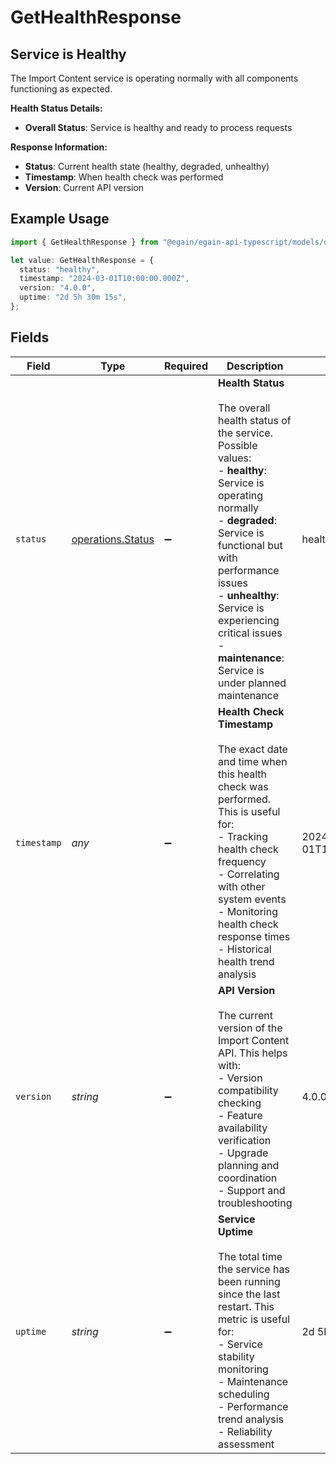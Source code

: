 # GetHealthResponse

## Service is Healthy

The Import Content service is operating normally with all components functioning as expected.

**Health Status Details:**
- **Overall Status**: Service is healthy and ready to process requests

**Response Information:**
- **Status**: Current health state (healthy, degraded, unhealthy)
- **Timestamp**: When health check was performed
- **Version**: Current API version


## Example Usage

```typescript
import { GetHealthResponse } from "@egain/egain-api-typescript/models/operations";

let value: GetHealthResponse = {
  status: "healthy",
  timestamp: "2024-03-01T10:00:00.000Z",
  version: "4.0.0",
  uptime: "2d 5h 30m 15s",
};
```

## Fields

| Field                                                                                                                                                                                                                                                                                                          | Type                                                                                                                                                                                                                                                                                                           | Required                                                                                                                                                                                                                                                                                                       | Description                                                                                                                                                                                                                                                                                                    | Example                                                                                                                                                                                                                                                                                                        |
| -------------------------------------------------------------------------------------------------------------------------------------------------------------------------------------------------------------------------------------------------------------------------------------------------------------- | -------------------------------------------------------------------------------------------------------------------------------------------------------------------------------------------------------------------------------------------------------------------------------------------------------------- | -------------------------------------------------------------------------------------------------------------------------------------------------------------------------------------------------------------------------------------------------------------------------------------------------------------- | -------------------------------------------------------------------------------------------------------------------------------------------------------------------------------------------------------------------------------------------------------------------------------------------------------------- | -------------------------------------------------------------------------------------------------------------------------------------------------------------------------------------------------------------------------------------------------------------------------------------------------------------- |
| `status`                                                                                                                                                                                                                                                                                                       | [operations.Status](../../models/operations/status.md)                                                                                                                                                                                                                                                         | :heavy_minus_sign:                                                                                                                                                                                                                                                                                             | **Health Status**<br/><br/>The overall health status of the service. Possible values:<br/>- **healthy**: Service is operating normally<br/>- **degraded**: Service is functional but with performance issues<br/>- **unhealthy**: Service is experiencing critical issues<br/>- **maintenance**: Service is under planned maintenance<br/> | healthy                                                                                                                                                                                                                                                                                                        |
| `timestamp`                                                                                                                                                                                                                                                                                                    | *any*                                                                                                                                                                                                                                                                                                          | :heavy_minus_sign:                                                                                                                                                                                                                                                                                             | **Health Check Timestamp**<br/><br/>The exact date and time when this health check was performed. This is useful for:<br/>- Tracking health check frequency<br/>- Correlating with other system events<br/>- Monitoring health check response times<br/>- Historical health trend analysis<br/>                | 2024-03-01T10:00:00.000Z                                                                                                                                                                                                                                                                                       |
| `version`                                                                                                                                                                                                                                                                                                      | *string*                                                                                                                                                                                                                                                                                                       | :heavy_minus_sign:                                                                                                                                                                                                                                                                                             | **API Version**<br/><br/>The current version of the Import Content API. This helps with:<br/>- Version compatibility checking<br/>- Feature availability verification<br/>- Upgrade planning and coordination<br/>- Support and troubleshooting<br/>                                                           | 4.0.0                                                                                                                                                                                                                                                                                                          |
| `uptime`                                                                                                                                                                                                                                                                                                       | *string*                                                                                                                                                                                                                                                                                                       | :heavy_minus_sign:                                                                                                                                                                                                                                                                                             | **Service Uptime**<br/><br/>The total time the service has been running since the last restart. This metric is useful for:<br/>- Service stability monitoring<br/>- Maintenance scheduling<br/>- Performance trend analysis<br/>- Reliability assessment<br/>                                                  | 2d 5h 30m 15s                                                                                                                                                                                                                                                                                                  |